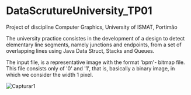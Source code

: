 # DataScrutureUniversity_TP01

Project of discipline Computer Graphics, University of ISMAT, Portimão

The university practice consistes in the development of a design to detect elementary line segments, namely junctions and endpoints, from a set of overlapping lines using Java Data Struct, Stacks and Queues.

The input file, is a representative image with the format 'bpm'- bitmap file. This file consists only of '0' and '1', that is, basically a binary image, in which we consider the width 1 pixel. 

![Capturar1](https://user-images.githubusercontent.com/65983803/122936623-35a58980-d369-11eb-8b08-eb3920559c7a.JPG)




